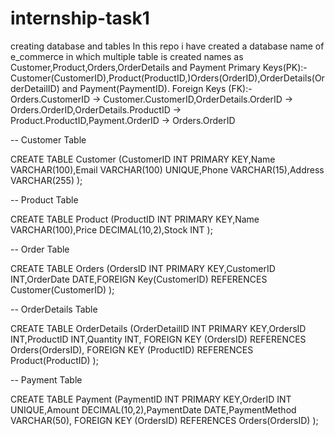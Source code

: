 # internship-task1
creating database and tables
In this repo i have created a database name of e_commerce in which multiple table is created names as Customer,Product,Orders,OrderDetails and Payment
Primary Keys(PK):-Customer(CustomerID),Product(ProductID,)Orders(OrderID),OrderDetails(OrderDetailID) and Payment(PaymentID).
Foreign Keys (FK):-Orders.CustomerID → Customer.CustomerID,OrderDetails.OrderID → Orders.OrderID,OrderDetails.ProductID → Product.ProductID,Payment.OrderID → Orders.OrderID


-- Customer Table

CREATE TABLE Customer (CustomerID INT PRIMARY KEY,Name VARCHAR(100),Email VARCHAR(100) UNIQUE,Phone VARCHAR(15),Address VARCHAR(255)
);

-- Product Table

CREATE TABLE Product (ProductID INT PRIMARY KEY,Name VARCHAR(100),Price DECIMAL(10,2),Stock INT
);

-- Order Table

CREATE TABLE Orders (OrdersID INT PRIMARY KEY,CustomerID INT,OrderDate DATE,FOREIGN Key(CustomerID) REFERENCES Customer(CustomerID)
);

-- OrderDetails Table

CREATE TABLE OrderDetails (OrderDetailID INT PRIMARY KEY,OrdersID INT,ProductID INT,Quantity INT,
FOREIGN KEY (OrdersID) REFERENCES Orders(OrdersID),
FOREIGN KEY (ProductID) REFERENCES Product(ProductID)
);

-- Payment Table

CREATE TABLE Payment (PaymentID INT PRIMARY KEY,OrderID INT UNIQUE,Amount DECIMAL(10,2),PaymentDate DATE,PaymentMethod VARCHAR(50),
FOREIGN KEY (OrdersID) REFERENCES Orders(OrdersID)
);
